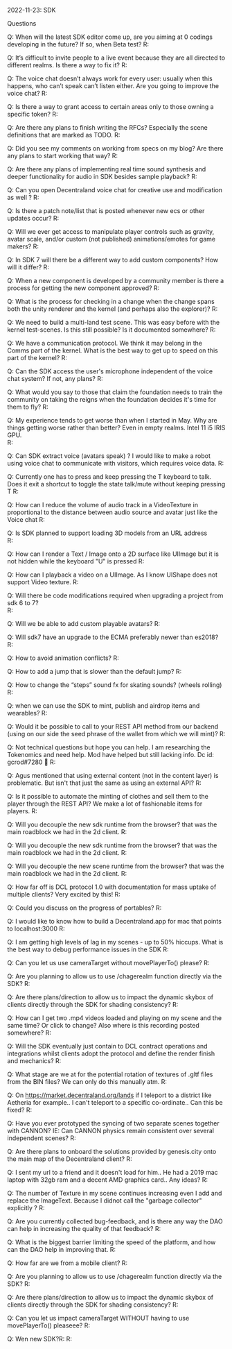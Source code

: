 2022-11-23: SDK

Questions

Q: When will the latest SDK editor come up, are you aiming at 0 codings developing in the future? If so,  when Beta test?
R:

Q: It’s difficult to invite people to a live event because they are all directed to different realms. Is there a way to fix it?
R:

Q: The voice chat doesn’t always work for every user: usually when this happens, who can’t speak can’t listen either. Are you going to improve the voice chat?
R:

Q: Is there a way to grant access to certain areas only to those owning a specific token?
R:

Q: Are there any plans to finish writing the RFCs? Especially the scene definitions that are marked as TODO.
R:

Q: Did you see my comments on working from specs on my blog? Are there any plans to start working that way?
R:

Q: Are there any plans of implementing real time sound synthesis and deeper functionality for audio in SDK besides sample playback? 
R:

Q: Can you open Decentraland voice chat for creative use and modification as well ? 
R:

Q: Is there a patch note/list that is posted whenever new ecs or other updates occur? 
R:

Q: Will we ever get access to manipulate player controls such as gravity, avatar scale, and/or custom (not published) animations/emotes for game makers?
R:

Q: In SDK 7 will there be a different way to add custom components? How will it differ?
R:

Q: When a new component is developed by a community member is there a process for getting the new component approved?
R:

Q: What is the process for checking in a change when the change spans both the unity renderer and the kernel (and perhaps also the explorer)?
R:

Q: We need to build a multi-land test scene. This was easy before with the kernel test-scenes. Is this still possible? Is it documented somewhere?
R:

Q: We have a communication protocol. We think it may belong in the Comms part of the kernel. What is the best way to get up to speed on this part of the kernel?
R:

Q: Can the SDK access the user's microphone independent of the voice chat system? If not, any plans?
R:

Q: What would you say to those that claim the foundation needs to train the community on taking the reigns when the foundation decides it's time for them to fly?
R:

Q: My experience tends to get worse than when I started in May.  Why are things getting worse rather than better?  Even in empty realms.    Intel 11 i5 IRIS GPU.  
R:

Q: Can SDK extract voice (avatars speak) ? I would like to make a robot using voice chat to communicate with visitors, which requires voice data. 
R:

Q: Currently one has to press and keep pressing the T keyboard to talk. Does it exit a shortcut to toggle the state talk/mute without keeping pressing T 
R:

Q: How can I reduce the volume of audio track in a VideoTexture in proportional to the distance between audio source and avatar just like the Voice chat 
R:

Q: Is SDK planned to support loading 3D models from an URL address  
R:

Q: How can I render a Text / Image onto a 2D surface like UIImage but it is not hidden while the keyboard "U" is pressed
R:

Q: How can I playback a video on a UIImage. As I know UIShape does not support Video texture.
R:

Q: Will there be code modifications required when upgrading a project from sdk 6 to 7?  
R:

Q: Will we be able to add custom playable avatars?
R:

Q: Will sdk7 have an upgrade to the ECMA preferably newer than es2018?
R:

Q: How to avoid animation conflicts?
R:

Q: How to add a jump that is slower than the default jump?
R:

Q: How to change the “steps” sound fx for skating sounds? (wheels rolling)
R:

Q: when we can use the SDK to mint, publish and airdrop items and wearables?
R:

Q: Would it be possible to call to your REST API method from our backend (using on our side the seed phrase of the wallet from which we will mint)?
R:

Q: Not technical questions but hope you can help. I am researching the Tokenomics and need help. Mod have helped but still lacking info. Dc id: gcrod#7280 🙏
R:

Q: Agus mentioned that using external content (not in the content layer) is problematic. But isn't that just the same as using an external API?
R:

Q: Is it possible to automate the minting of clothes and sell them to the player through the REST API? We make a lot of fashionable items for players.
R:

Q: Will you decouple the new sdk runtime from the browser? that was the main roadblock we had in the 2d client.
R:

Q: Will you decouple the new sdk runtime from the browser? that was the main roadblock we had in the 2d client.
R:

Q: Will you decouple the new scene runtime from the browser? that was the main roadblock we had in the 2d client.
R:

Q: How far off is DCL protocol 1.0 with documentation for mass uptake of multiple clients? Very excited by this!
R:

Q: Could you discuss on the progress of portables?
R:

Q: I would like to know how to build a Decentraland.app for mac that points to localhost:3000
R:

Q: I am getting high levels of lag in my scenes - up to 50% hiccups. What is the best way to debug performance issues in the SDK
R:

Q: Can you let us use cameraTarget without movePlayerTo() please?
R:

Q: Are you planning to allow us to use /chagerealm function directly via the SDK?
R:

Q: Are there plans/direction to allow us to impact the dynamic skybox of clients directly through the SDK for shading consistency? 
R:

Q: How can I get two .mp4 videos loaded and playing on my scene and the same time? Or click to change? Also where is this recording posted somewhere?
R:

Q: Will the SDK eventually just contain to DCL contract operations and integrations whilst clients adopt the protocol and define the render finish and mechanics?
R:

Q: What stage are we at for the potential rotation of textures of .gltf files from the BIN files? We can only do this manually atm.
R:

Q: On https://market.decentraland.org/lands if I teleport to a district like Aetheria for example.. I can't teleport to a specific co-ordinate.. Can this be fixed?
R:

Q: Have you ever prototyped the syncing of two separate scenes together with CANNON? IE: Can CANNON physics remain consistent over several independent scenes? 
R:

Q: Are there plans to onboard the solutions provided by genesis.city onto the main map of the Decentraland client?
R:

Q: I sent my url to a friend and it doesn't load for him.. He had a 2019 mac laptop with 32gb ram and a decent AMD graphics card.. Any ideas?
R:

Q: The number of Texture in my scene continues increasing even I add and replace the ImageText. Because I didnot call the "garbage collector" explicitly ? 
R:

Q: Are you currently collected bug-feedback, and is there any way the DAO can help in increasing the quality of that feedback?
R:

Q: What is the biggest barrier limiting the speed of the platform, and how can the DAO help in improving that. 
R:

Q: How far are we from a mobile client?
R:

Q: Are you planning to allow us to use /chagerealm function directly via the SDK?
R:

Q: Are there plans/direction to allow us to impact the dynamic skybox of clients directly through the SDK for shading consistency?
R:

Q: Can you let us impact cameraTarget WITHOUT having to use movePlayerTo() pleaseee?
R:

Q: Wen new SDK?R:
R:

